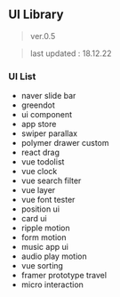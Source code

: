 ## UI Library

> ver.0.5  

> last updated : 18.12.22 

### UI List
- naver slide bar 
- greendot
- ui component
- app store
- swiper parallax
- polymer drawer custom
- react drag
- vue todolist
- vue clock
- vue search filter
- vue layer
- vue font tester
- position ui
- card ui
- ripple motion
- form motion
- music app ui
- audio play motion
- vue sorting
- framer prototype travel
- micro interaction

